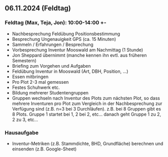 ## 06.11.2024 (Feldtag)

### Feldtag (Max, Teja, Jon): 10:00-14:00 +-

- Nachbesprechung Feldübung Positionsbestimmung
- Besprechung Ungenauigkeit GPS (ca. 15 Minuten)
- Sammeln / Erfahrungen / Besprechung
- Vorbesprechung Inventur Mooswald am Nachmittag (1 Stunde)
- Jon Sheppard übernimmt (manche kennen ihn evtl. aus früheren Semestern)
- Briefing zum Vorgehen und Aufgaben
- Feldübung Inventur in Mooswald (Art, DBH, Position, …)
- Essen mitbringen
- Pro Plot 2-3 mal gemessen
- Festes Schuhwerk etc.
- Bildung mehrerer Studentengruppen
- Gruppen wechseln nach Inventur des Plots zum nächsten Plot, so dass mehrere Inventuren pro Plot zum Vergleich in der Nachbesprechung zur Verfügung sind (z.B. n=3 bei 3 Durchläufen). z.B. bei 8 Gruppen gibt es 8 Plots. Gruppe 1 startet bei 1, 2 bei 2, etc… danach geht Gruppe 1 zu 2, 2 zu 3, etc…

### Hausaufgabe

- Inventur-Metriken (z.B. Stammdichte, BHD, Grundfläche) berechnen und einsenden (z.B. Google-Sheet)
